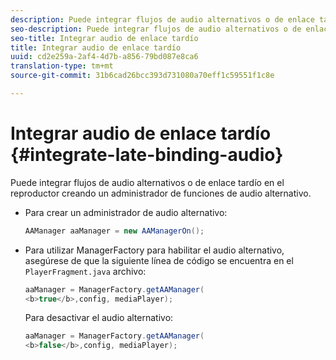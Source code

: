 ```yaml
---
description: Puede integrar flujos de audio alternativos o de enlace tardío en el reproductor creando un administrador de funciones de audio alternativo.
seo-description: Puede integrar flujos de audio alternativos o de enlace tardío en el reproductor creando un administrador de funciones de audio alternativo.
seo-title: Integrar audio de enlace tardío
title: Integrar audio de enlace tardío
uuid: cd2e259a-2af4-4d7b-a856-79bd087e8ca6
translation-type: tm+mt
source-git-commit: 31b6cad26bcc393d731080a70eff1c59551f1c8e

---
```



# Integrar audio de enlace tardío {#integrate-late-binding-audio}

Puede integrar flujos de audio alternativos o de enlace tardío en el reproductor creando un administrador de funciones de audio alternativo.

* Para crear un administrador de audio alternativo:

   ```java
   AAManager aaManager = new AAManagerOn(); 
   ```

* Para utilizar ManagerFactory para habilitar el audio alternativo, asegúrese de que la siguiente línea de código se encuentra en el `PlayerFragment.java` archivo:

   ```java
   aaManager = ManagerFactory.getAAManager( 
   <b>true</b>,config, mediaPlayer);
   ```

   Para desactivar el audio alternativo:

   ```java
   aaManager = ManagerFactory.getAAManager( 
   <b>false</b>,config, mediaPlayer);
   ```

